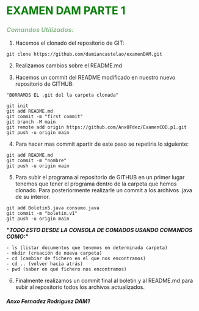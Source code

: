# <span style="color:green">**EXAMEN DAM PARTE 1**</span>  


### <span style="color:Darkseagreen">*Comandos Utilizados:*</span>  


1. Hacemos el clonado del repositorio de GIT:
~~~
git clone https://github.com/damiancastelao/examenDAM.git
~~~

2. Realizamos cambios sobre el README.md

3. Hacemos un commit del README modificado en nuestro nuevo repositorio de GITHUB:
~~~
"BORRAMOS EL .git del la carpeta clonada"

git init
git add README.md
git commit -m "first commit"
git branch -M main
git remote add origin https://github.com/Anx0Fdez/ExamenCOD.p1.git
git push -u origin main
~~~

4. Para hacer mas commit apartir de este paso se repetiria lo siguiente:
~~~
git add README.md
git commit -m "nombre"
git push -u origin main
~~~

5. Para subir el programa al repositorio de GITHUB en un primer lugar tenemos que tener el programa dentro de la carpeta que hemos clonado. Para posteriormente realizarle un commit a los archivos .java de su interior.
~~~
git add Boletin5.java consumo.java
git commit -m "boletin.v1"
git push -u origin main
~~~
 ***"TODO ESTO DESDE LA CONSOLA DE COMADOS USANDO COMANDOS COMO:"***
 ~~~
- ls (listar documentos que tenemos en determinada carpeta)
- mkdir (creación de nueva carpeta)
- cd (cambiar de fichero en el que nos encontramos)
- cd .. (volver hacia atrás)
- pwd (saber en qué fichero nos encontramos)
 ~~~

6. Finalmente realizamos un commit final al boletin y al README.md para subir al repositorio todos los archivos actualizados.

#### ***Anxo Fernadez Rodriguez DAM1***